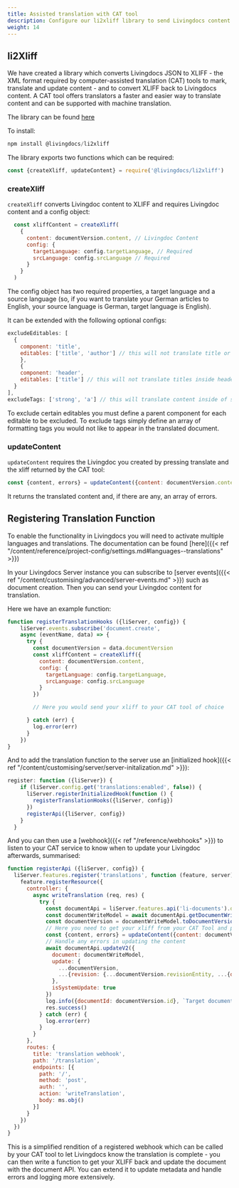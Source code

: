 ```yaml
---
title: Assisted translation with CAT tool
description: Configure our li2xliff library to send Livingdocs content to CAT tools
weight: 14
---
```


## li2Xliff

We have created a library which converts Livingdocs JSON to XLIFF - the XML format required by computer-assisted translation (CAT) tools to mark, translate and update content - and to convert XLIFF back to Livingdocs content. A CAT tool offers translators a faster and easier way to translate content and can be supported with machine translation.

The library can be found [here](https://github.com/livingdocsIO/Li2Xliff)

To install:

```js
npm install @livingdocs/li2xliff
```

The library exports two functions which can be required:

```js
const {createXliff, updateContent} = require('@livingdocs/li2xliff')
```

### createXliff

`createXliff` converts Livingdoc content to XLIFF and requires Livingdoc content and a config object:

```js
  const xliffContent = createXliff(
    {
      content: documentVersion.content, // Livingdoc Content
      config: {
        targetLanguage: config.targetLanguage, // Required
        srcLanguage: config.srcLanguage // Required
      }
    }
  )
```

The config object has two required properties, a target language and a source language (so, if you want to translate your German articles to English, your source language is German, target language is English).

It can be extended with the following optional configs:

```js
excludeEditables: [
  {
    component: 'title',
    editables: ['title', 'author'] // this will not translate title or author editables inside title components
    },
    {
    component: 'header',
    editables: ['title'] // this will not translate titles inside header components
  }
],
excludeTags: ['strong', 'a'] // this will translate content inside of strong and anchor tags, but will not preserve the formatting
```

To exclude certain editables you must define a parent component for each editable to be excluded. To exclude tags simply define an array of formatting tags you would not like to appear in the translated document.

### updateContent

`updateContent` requires the Livingdoc you created by pressing translate and the xliff returned by the CAT tool:

```js
const {content, errors} = updateContent({content: documentVersion.content, xliff})
```

It returns the translated content and, if there are any, an array of errors.

## Registering Translation Function

To enable the functionality in Livingdocs you will need to activate multiple languages and translations. The documentation can be found [here]({{< ref "/content/reference/project-config/settings.md#languages--translations" >}})

In your Livingdocs Server instance you can subscribe to [server events]({{< ref "/content/customising/advanced/server-events.md" >}}) such as document creation. Then you can send your Livingdoc content for translation.

Here we have an example function:


```js
function registerTranslationHooks ({liServer, config}) {
    liServer.events.subscribe('document.create',
    async (eventName, data) => {
      try {
        const documentVersion = data.documentVersion
        const xliffContent = createXliff({
          content: documentVersion.content,
          config: {
            targetLanguage: config.targetLanguage,
            srcLanguage: config.srcLanguage
          }
        })

        // Here you would send your xliff to your CAT tool of choice

      } catch (err) {
        log.error(err)
      }
    })
}
```

And to add the translation function to the server use an [initialized hook]({{< ref "/content/customising/server/server-initalization.md" >}}):

```js
register: function ({liServer}) {
    if (liServer.config.get('translations:enabled', false)) {
      liServer.registerInitializedHook(function () {
        registerTranslationHooks({liServer, config})
      })
      registerApi({liServer, config})
    }
  }
```


And you can then use a [webhook]({{< ref "/reference/webhooks" >}}) to listen to your CAT service to know when to update your Livingdoc afterwards, summarised:

```js
function registerApi ({liServer, config}) {
  liServer.features.register('translations', function (feature, server) {
    feature.registerResource({
      controller: {
        async writeTranslation (req, res) {
          try {
            const documentApi = liServer.features.api('li-documents').document // Get the document API
            const documentWriteModel = await documentApi.getDocumentWriteModel({projectId, documentId})
            const documentVersion = documentWriteModel.toDocumentVersion()
            // Here you need to get your xliff from your CAT Tool and pass it to updateContent:
            const {content, errors} = updateContent({content: documentVersion.content, xliff})
            // Handle any errors in updating the content
            await documentApi.updateV2({
              document: documentWriteModel,
              update: {
                ...documentVersion,
                ...{revision: {...documentVersion.revisionEntity, ...{data: {content}}}},
              },
              isSystemUpdate: true
            })
            log.info({documentId: documentVersion.id}, `Target document updated.`)
            res.success()
          } catch (err) {
            log.error(err)
          }
        }
      },
      routes: {
        title: 'translation webhook',
        path: '/translation',
        endpoints: [{
          path: '/',
          method: 'post',
          auth: '',
          action: 'writeTranslation',
          body: ms.obj()
        }]
      }
    })
  })
}
```

This is a simplified rendition of a registered webhook which can be called by your CAT tool to let Livingdocs know the translation is complete - you can then write a function to get your XLIFF back and update the document with the document API. You can extend it to update metadata and handle errors and logging more extensively.
